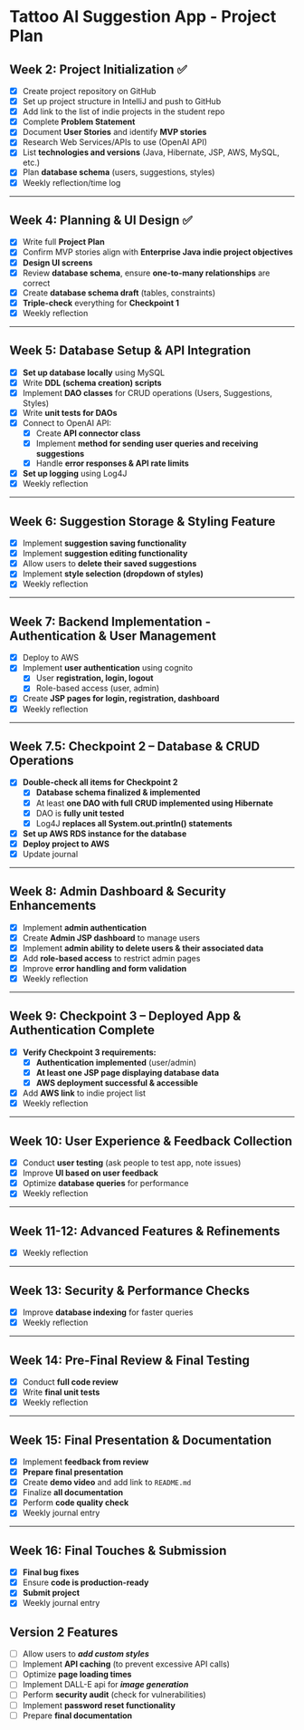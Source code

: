 # Tattoo AI Suggestion App - Project Plan

## Week 2: Project Initialization ✅
- [x] Create project repository on GitHub
- [x] Set up project structure in IntelliJ and push to GitHub
- [x] Add link to the list of indie projects in the student repo
- [x] Complete **Problem Statement**
- [x] Document **User Stories** and identify **MVP stories**
- [x] Research Web Services/APIs to use (OpenAI API)
- [x] List **technologies and versions** (Java, Hibernate, JSP, AWS, MySQL, etc.)
- [x] Plan **database schema** (users, suggestions, styles)
- [x] Weekly reflection/time log

---

## Week 4: Planning & UI Design ✅
- [x] Write full **Project Plan**
- [x] Confirm MVP stories align with **Enterprise Java indie project objectives**
- [x] **Design UI screens**
- [x] Review **database schema**, ensure **one-to-many relationships** are correct
- [x] Create **database schema draft** (tables, constraints)
- [x] **Triple-check** everything for **Checkpoint 1**
- [x] Weekly reflection

---

## Week 5: Database Setup & API Integration
- [X] **Set up database locally** using MySQL
- [X] Write **DDL (schema creation) scripts**
- [X] Implement **DAO classes** for CRUD operations (Users, Suggestions, Styles)
- [X] Write **unit tests for DAOs**
- [X] Connect to OpenAI API:
    - [X] Create **API connector class**
    - [X] Implement **method for sending user queries and receiving suggestions**
    - [X] Handle **error responses & API rate limits**
- [X] **Set up logging** using Log4J
- [X] Weekly reflection

---

## Week 6: Suggestion Storage & Styling Feature
- [X] Implement **suggestion saving functionality**
- [X] Implement **suggestion editing functionality**
- [X] Allow users to **delete their saved suggestions**
- [X] Implement **style selection (dropdown of styles)**
- [X] Weekly reflection

---

## Week 7: Backend Implementation - Authentication & User Management
- [X] Deploy to AWS
- [X] Implement **user authentication** using cognito
    - [X] User **registration, login, logout**
    - [X] Role-based access (user, admin)
- [X] Create **JSP pages for login, registration, dashboard**
- [X] Weekly reflection

---

## Week 7.5: Checkpoint 2 – Database & CRUD Operations
- [X] **Double-check all items for Checkpoint 2**
    - [X] **Database schema finalized & implemented**
    - [X] At least **one DAO with full CRUD implemented using Hibernate**
    - [X] DAO is **fully unit tested**
    - [X] Log4J **replaces all System.out.println() statements**
- [X] **Set up AWS RDS instance for the database**
- [X] **Deploy project to AWS**
- [X] Update journal

---

## Week 8: Admin Dashboard & Security Enhancements
- [X] Implement **admin authentication**
- [X] Create **Admin JSP dashboard** to manage users
- [X] Implement **admin ability to delete users & their associated data**
- [X] Add **role-based access** to restrict admin pages
- [X] Improve **error handling and form validation**
- [X] Weekly reflection

---

## Week 9: Checkpoint 3 – Deployed App & Authentication Complete
- [X] **Verify Checkpoint 3 requirements:**
    - [X] **Authentication implemented** (user/admin)
    - [X] **At least one JSP page displaying database data**
    - [X] **AWS deployment successful & accessible**
- [X] Add **AWS link** to indie project list
- [X] Weekly reflection

---

## Week 10: User Experience & Feedback Collection
- [X] Conduct **user testing** (ask people to test app, note issues)
- [X] Improve **UI based on user feedback**
- [X] Optimize **database queries** for performance
- [X] Weekly reflection

---

## Week 11-12: Advanced Features & Refinements
- [X] Weekly reflection

---

## Week 13: Security & Performance Checks
- [X] Improve **database indexing** for faster queries
- [X] Weekly reflection

---

## Week 14: Pre-Final Review & Final Testing
- [X] Conduct **full code review**
- [X] Write **final unit tests**
- [X] Weekly reflection

---

## Week 15: Final Presentation & Documentation
- [X] Implement **feedback from review**
- [X] **Prepare final presentation**
- [X] Create **demo video** and add link to `README.md`
- [X] Finalize **all documentation**
- [X] Perform **code quality check**
- [X] Weekly journal entry

---

## Week 16: Final Touches & Submission
- [X] **Final bug fixes**
- [X] Ensure **code is production-ready**
- [X] **Submit project**
- [X] Weekly journal entry  

## Version 2 Features
- [ ] Allow users to ***add custom styles***
- [ ] Implement **API caching** (to prevent excessive API calls)
- [ ] Optimize **page loading times**
- [ ] Implement DALL-E api for ***image generation***
- [ ] Perform **security audit** (check for vulnerabilities)
- [ ] Implement **password reset functionality**
- [ ] Prepare **final documentation**